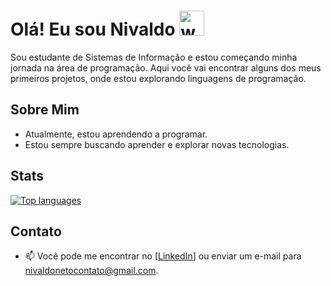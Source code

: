 # Olá! Eu sou Nivaldo <img src="https://user-images.githubusercontent.com/72663882/171687151-bb31c996-c9d2-49c8-b593-734946893b23.gif" alt="waving hand gif" aria-hidden="true" width="40" />

Sou estudante de Sistemas de Informação e estou começando minha jornada na área de programação. Aqui você vai encontrar alguns dos meus primeiros projetos, onde estou explorando linguagens de programação.

## Sobre Mim

- Atualmente, estou aprendendo a programar.
- Estou sempre buscando aprender e explorar novas tecnologias.

## Stats

[![Top languages](https://github-readme-mwendwa.vercel.app/api/top-langs/?username=NivaldoNeto25&layout=compact&count_private=true&theme=blue-green&title_color=00b3ff)](#)

## Contato

- 📫 Você pode me encontrar no [[LinkedIn](https://www.linkedin.com/in/nivaldo-neto-522265304/)] ou enviar um e-mail para [nivaldonetocontato@gmail.com](mailto:seuemail@exemplo.com).

